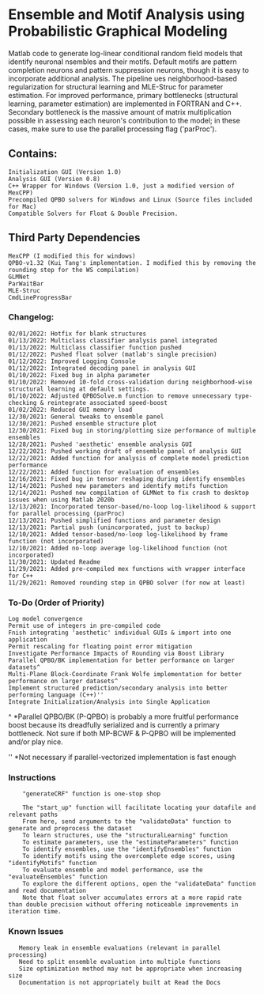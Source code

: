 # Ensemble and Motif Analysis using Probabilistic Graphical Modeling  
Matlab code to generate log-linear conditional random field models that identify neuronal nsembles and their motifs. Default motifs are pattern completion neurons and pattern suppression neurons, though it is easy to incorporate additional analysis. The pipeline ues neighborhood-based regularization for structural learning and MLE-Struc for parameter estimation. For improved performance, primary bottlenecks (structural learning, parameter estimation) are implemented in FORTRAN and C++. Secondary bottleneck is the massive amount of matrix multiplication possible in assessing each neuron's contribution to the model; in these cases, make sure to use the parallel processing flag ('parProc').

## Contains:  
    Initialization GUI (Version 1.0)  
    Analysis GUI (Version 0.8)  
    C++ Wrapper for Windows (Version 1.0, just a modified version of MexCPP)  
    Precompiled QPBO solvers for Windows and Linux (Source files included for Mac)          
    Compatible Solvers for Float & Double Precision.

## Third Party Dependencies  
    MexCPP (I modified this for windows)  
    QPBO-v1.32 (Kui Tang's implementation. I modified this by removing the rounding step for the WS compilation)
    GLMNet
    ParWaitBar  
    MLE-Struc
    CmdLineProgressBar
    

### Changelog: 
    02/01/2022: Hotfix for blank structures
    01/13/2022: Multiclass classifier analysis panel integrated
    01/13/2022: Multiclass classifier function pushed
    01/12/2022: Pushed float solver (matlab's single precision)
    01/12/2022: Improved Logging Console
    01/12/2022: Integrated decoding panel in analysis GUI
    01/10/2022: Fixed bug in alpha parameter
    01/10/2022: Removed 10-fold cross-validation during neighborhood-wise structural learning at default settings.
    01/10/2022: Adjusted QPBOSolve.m function to remove unnecessary type-checking & reintegrate associated speed-boost
    01/02/2022: Reduced GUI memory load 
    12/30/2021: General tweaks to ensemble panel
    12/30/2021: Pushed ensemble structure plot
    12/30/2021: Fixed bug in storing/plotting size performance of multiple ensembles        
    12/28/2021: Pushed 'aesthetic' ensemble analysis GUI
    12/22/2021: Pushed working draft of ensemble panel of analysis GUI          
    12/22/2021: Added function for analysis of complete model prediction performance        
    12/22/2021: Added function for evaluation of ensembles          
    12/16/2021: Fixed bug in tensor reshaping during identify ensembles
    12/14/2021: Pushed new parameters and identify motifs function
    12/14/2021: Pushed new compilation of GLMNet to fix crash to desktop issues when using Matlab 2020b
    12/13/2021: Incorporated tensor-based/no-loop log-likelihood & support for parallel processing (parProc)
    12/13/2021: Pushed simplified functions and parameter design
    12/13/2021: Partial push (unincorporated, just to backup)     
    12/10/2021: Added tensor-based/no-loop log-likelihood by frame function (not incorporated)      
    12/10/2021: Added no-loop average log-likelihood function (not incorporated)
    11/30/2021: Updated Readme        
    11/29/2021: Added pre-compiled mex functions with wrapper interface for C++   
    11/29/2021: Removed rounding step in QPBO solver (for now at least)  

### To-Do (Order of Priority) 
    Log model convergence       
    Permit use of integers in pre-compiled code         
    Fnish integrating 'aesthetic' individual GUIs & import into one application         
    Permit rescaling for floating point error mitigation   
    Investigate Performance Impacts of Rounding via Boost Library   
    Parallel QPBO/BK implementation for better performance on larger datasets^      
    Multi-Plane Block-Coordinate Frank Wolfe implementation for better performance on larger datasets^      
    Implement structured prediction/secondary analysis into better performing language (C++)''      
    Integrate Initialization/Analysis into Single Application     

^ *Parallel QPBO/BK (P-QPBO) is probably a more fruitful performance boost because its dreadfully serialized and is currently a primary bottleneck. Not sure if both MP-BCWF & P-QPBO will be implemented and/or play nice.     

'' *Not necessary if parallel-vectorized implementation is fast enough              


### Instructions
        "generateCRF" function is one-stop shop

        The "start_up" function will facilitate locating your datafile and relevant paths       
        From here, send arguments to the "validateData" function to generate and preprocess the dataset
        To learn structures, use the "structuralLearning" function
        To estimate parameters, use the "estimateParameters" function
        To identify ensembles, use the "identifyEnsembles" function
        To identify motifs using the overcomplete edge scores, using "identifyMotifs" function          
        To evaluate ensemble and model performance, use the "evaluateEnsembles" function
        To explore the different options, open the "validateData" function and read documentation       
        Note that float solver accumulates errors at a more rapid rate than double precision without offering noticeable improvements in iteration time.        
        
  ### Known Issues      
       Memory leak in ensemble evaluations (relevant in parallel processing)        
       Need to split ensemble evaluation into multiple functions        
       Size optimization method may not be appropriate when increasing size
       Documentation is not appropriately built at Read the Docs        
       
       
       
       

